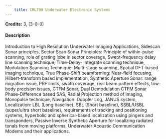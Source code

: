 ```yaml
---
    title: CRL709 Underwater Electronic Systems
---
```

**Credits:** 3, (3-0-0)



#### Description 
Introduction to High Resolution Underwater Imaging Applications, Sidescan Sonar principles, Sector Scan Sonar Principles: Principle of within-pulse scanning, role of grating lobe in sector coverage, Swept-frequency delay line scanning technique, Time-Delay- Integrate scanning technique, Modulation Scanning Technique: Multi-stage scanning, Spatial DFT-based imaging technique, True Phase-Shift beamforming: Near-field focusing, Hilbert-transform based implementation, Synthetic Aperture Sonar: range migration issue, PRF limits, swath coverage, real beam pattern effects, tow- body precision issues, CTFM Sonar, Dual Demodulation CTFM Sonar Phase-Difference based SAS, Radial Projection method of imaging, Monopulse technique, Navigation: Doppler Log, JANUS system, Localization: LBL (Long baseline), SBL (Short baseline), SSBL/USBL (super/ultra short baseline), requirements of tracking and positioning systems, hyperbolic and spherical-based localization using pingers and transponders, Passive Inverse Synthetic Aperture for localizing radiated tonals from moving platforms, Underwater Acoustic Communication Modems and their applications.